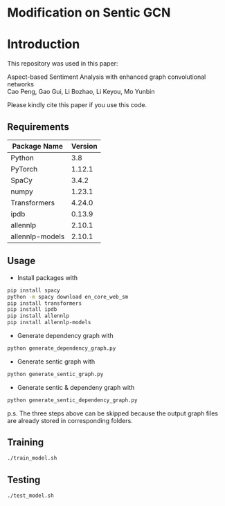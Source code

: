 # Modification on Sentic GCN
# Introduction
This repository was used in this paper:  
  
Aspect-based Sentiment Analysis with enhanced graph convolutional networks
<br>
Cao Peng, Gao Gui, Li Bozhao, Li Keyou, Mo Yunbin
  
Please kindly cite this paper if you use this code.

## Requirements

| Package Name | Version |
| --- | -- |
| Python | 3.8 |
| PyTorch | 1.12.1 |
| SpaCy | 3.4.2 |
| numpy | 1.23.1 |
| Transformers | 4.24.0 |
| ipdb | 0.13.9 |
| allennlp | 2.10.1 |
|allennlp-models | 2.10.1 |

## Usage

* Install packages with
```bash
pip install spacy
python -m spacy download en_core_web_sm
pip install transformers
pip install ipdb
pip install allennlp
pip install allennlp-models

```
* Generate dependency graph with
```bash
python generate_dependency_graph.py
```
* Generate sentic graph with
```bash
python generate_sentic_graph.py
```
* Generate sentic & dependeny graph with
```bash
python generate_sentic_dependency_graph.py
```
p.s. The three steps above can be skipped because the output graph files are already stored in corresponding folders.

## Training
```bash
./train_model.sh
```

## Testing
```bash
./test_model.sh
```
